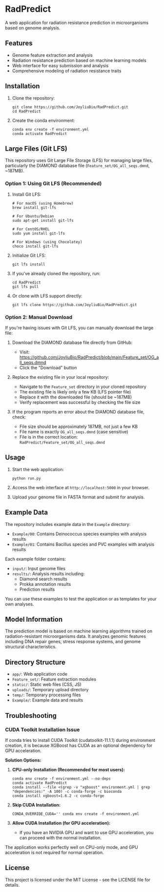 # RadPredict

A web application for radiation resistance prediction in microorganisms based on genome analysis.

## Features

- Genome feature extraction and analysis
- Radiation resistance prediction based on machine learning models
- Web interface for easy submission and analysis
- Comprehensive modeling of radiation resistance traits

## Installation

1. Clone the repository:
   ```
   git clone https://github.com/JoyliuBio/RadPredict.git
   cd RadPredict
   ```

2. Create the conda environment:
   ```
   conda env create -f environment.yml
   conda activate RadPredict
   ```

## Large Files (Git LFS)

This repository uses Git Large File Storage (LFS) for managing large files, particularly the DIAMOND database file (`Feature_set/OG_all_seqs.dmnd`, ~187MB).

### Option 1: Using Git LFS (Recommended)

1. Install Git LFS:
   ```
   # For macOS (using Homebrew)
   brew install git-lfs
   
   # For Ubuntu/Debian
   sudo apt-get install git-lfs
   
   # For CentOS/RHEL
   sudo yum install git-lfs
   
   # For Windows (using Chocolatey)
   choco install git-lfs
   ```

2. Initialize Git LFS:
   ```
   git lfs install
   ```

3. If you've already cloned the repository, run:
   ```
   cd RadPredict
   git lfs pull
   ```

4. Or clone with LFS support directly:
   ```
   git lfs clone https://github.com/JoyliuBio/RadPredict.git
   ```

### Option 2: Manual Download

If you're having issues with Git LFS, you can manually download the large file:

1. Download the DIAMOND database file directly from GitHub:
   - Visit: https://github.com/JoyliuBio/RadPredict/blob/main/Feature_set/OG_all_seqs.dmnd
   - Click the "Download" button

2. Replace the existing file in your local repository:
   - Navigate to the `Feature_set` directory in your cloned repository
   - The existing file is likely only a few KB (LFS pointer file)
   - Replace it with the downloaded file (should be ~187MB)
   - Verify replacement was successful by checking the file size

3. If the program reports an error about the DIAMOND database file, check:
   - File size should be approximately 187MB, not just a few KB
   - File name is exactly `OG_all_seqs.dmnd` (case sensitive)
   - File is in the correct location: `RadPredict/Feature_set/OG_all_seqs.dmnd`

## Usage

1. Start the web application:
   ```
   python run.py
   ```

2. Access the web interface at `http://localhost:5000` in your browser.

3. Upload your genome file in FASTA format and submit for analysis.

## Example Data

The repository includes example data in the `Example` directory:

- `Example/00`: Contains Deinococcus species examples with analysis results
- `Example/01`: Contains Bacillus species and PVC examples with analysis results

Each example folder contains:
- `input/`: Input genome files
- `results/`: Analysis results including:
  - Diamond search results
  - Prokka annotation results
  - Prediction results

You can use these examples to test the application or as templates for your own analyses.

## Model Information

The prediction model is based on machine learning algorithms trained on radiation-resistant microorganisms data. It analyzes genomic features including DNA repair genes, stress response systems, and genome structural characteristics.

## Directory Structure

- `app/`: Web application code
- `Feature_set/`: Feature extraction modules
- `static/`: Static web files (CSS, JS)
- `uploads/`: Temporary upload directory
- `temp/`: Temporary processing files
- `Example/`: Example data and results

## Troubleshooting

### CUDA Toolkit Installation Issue

If conda tries to install CUDA Toolkit (cudatoolkit-11.1.1) during environment creation, it is because XGBoost has CUDA as an optional dependency for GPU acceleration.

**Solution Options:**

1. **CPU-only Installation (Recommended for most users):**
   ```
   conda env create -f environment.yml --no-deps
   conda activate RadPredict
   conda install --file <(grep -v "xgboost" environment.yml | grep "dependencies:" -A 100) -c conda-forge -c bioconda
   conda install xgboost=1.6.2 -c conda-forge
   ```

2. **Skip CUDA Installation:**
   ```
   CONDA_OVERRIDE_CUDA='' conda env create -f environment.yml
   ```

3. **Allow CUDA Installation (for GPU acceleration):**
   - If you have an NVIDIA GPU and want to use GPU acceleration, you can proceed with the normal installation.

The application works perfectly well on CPU-only mode, and GPU acceleration is not required for normal operation.

## License

This project is licensed under the MIT License - see the LICENSE file for details. 